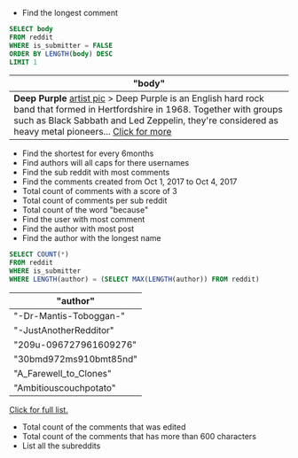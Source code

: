 - Find the longest comment
``` SQL
SELECT body
FROM reddit
WHERE is_submitter = FALSE
ORDER BY LENGTH(body) DESC
LIMIT 1
```
| "body"               |
|------------------------|
|**Deep Purple**    [artist pic](https://lastfm-img2.akamaized.net/i/u/252/a0dc0410107a4df586c34d34191fabdb.png)    &gt; Deep Purple is an English hard rock band that formed in Hertfordshire in 1968. Together with groups such as  Black Sabbath and Led Zeppelin, they're considered as heavy metal pioneers... [Click for more](https://github.com/raraei/general/blob/master/longestcomment.md)|

- Find the shortest for every 6months
- Find authors will all caps for there usernames
- Find the sub reddit with most comments
- Find the comments created from Oct 1, 2017 to Oct 4, 2017
- Total count of comments with a score of 3
- Total count of comments per sub reddit
- Total count of the word "because"
- Find the user with most comment
- Find the author with most post
- Find the author with the longest name
``` SQL
SELECT COUNT(*)
FROM reddit
WHERE is_submitter
WHERE LENGTH(author) = (SELECT MAX(LENGTH(author)) FROM reddit)
```
| "author"               |
|------------------------|
| "-Dr-Mantis-Toboggan-" |
| "-JustAnotherRedditor" |
| "209u-096727961609276" |
| "30bmd972ms910bmt85nd" |
| "A_Farewell_to_Clones" |
| "Ambitiouscouchpotato" |
[Click for full list.](https://github.com/raraei/general/blob/master/longestnames.md)


- Total count of the comments that was edited
- Total count of the comments that has more than 600 characters
- List all the subreddits

